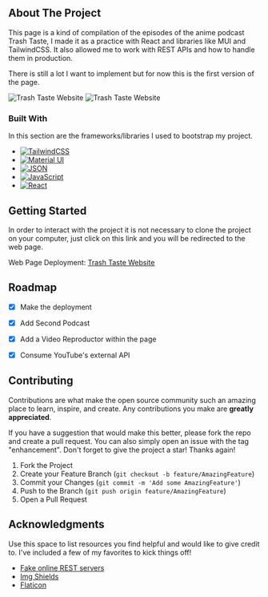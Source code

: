 ## About The Project

This page is a kind of compilation of the episodes of the anime podcast Trash Taste, I made it as a practice with React and libraries like MUI and TailwindCSS. It also allowed me to work with REST APIs and how to handle them in production. 

There is still a lot I want to implement but for now this is the first version of the page.

![Trash Taste Website][product-screenshot]
![Trash Taste Website][product-screenshot-afterdark]



### Built With

In this section are the frameworks/libraries I used to bootstrap my project.

* [![TailwindCSS][TCSS]][Tailwind-url]
* [![Material UI][MUI]][MUI-url]
* [![JSON][json]][JSON-url]
* [![JavaScript][JS]][JavaScript-url]
* [![React][React.js]][React-url]



<!-- GETTING STARTED -->
## Getting Started

In order to interact with the project it is not necessary to clone the project on your computer, just click on this link and you will be redirected to the web page.

Web Page Deployment: [Trash Taste Website](https://trash-taste-podcast.netlify.app)



<!-- ROADMAP -->
## Roadmap

- [x] Make the deployment
- [x] Add Second Podcast 
- [x] Add a Video Reproductor within the page
- [x] Consume YouTube's external API



<!-- CONTRIBUTING -->
## Contributing

Contributions are what make the open source community such an amazing place to learn, inspire, and create. Any contributions you make are **greatly appreciated**.

If you have a suggestion that would make this better, please fork the repo and create a pull request. You can also simply open an issue with the tag "enhancement".
Don't forget to give the project a star! Thanks again!

1. Fork the Project
2. Create your Feature Branch (`git checkout -b feature/AmazingFeature`)
3. Commit your Changes (`git commit -m 'Add some AmazingFeature'`)
4. Push to the Branch (`git push origin feature/AmazingFeature`)
5. Open a Pull Request




<!-- ACKNOWLEDGMENTS -->
## Acknowledgments

Use this space to list resources you find helpful and would like to give credit to. I've included a few of my favorites to kick things off!
* [Fake online REST servers](https://my-json-server.typicode.com)
* [Img Shields](https://shields.io)
* [Flaticon](https://flaticon.com)





<!-- MARKDOWN LINKS & IMAGES -->
<!-- https://www.markdownguide.org/basic-syntax/#reference-style-links -->
[contributors-shield]: https://img.shields.io/github/contributors/othneildrew/Best-README-Template.svg?style=for-the-badge
[contributors-url]: https://github.com/othneildrew/Best-README-Template/graphs/contributors
[forks-shield]: https://img.shields.io/github/forks/othneildrew/Best-README-Template.svg?style=for-the-badge
[forks-url]: https://github.com/othneildrew/Best-README-Template/network/members
[stars-shield]: https://img.shields.io/github/stars/othneildrew/Best-README-Template.svg?style=for-the-badge
[stars-url]: https://github.com/othneildrew/Best-README-Template/stargazers
[issues-shield]: https://img.shields.io/github/issues/othneildrew/Best-README-Template.svg?style=for-the-badge
[issues-url]: https://github.com/othneildrew/Best-README-Template/issues
[license-shield]: https://img.shields.io/github/license/othneildrew/Best-README-Template.svg?style=for-the-badge
[license-url]: https://github.com/othneildrew/Best-README-Template/blob/master/LICENSE.txt
[linkedin-shield]: https://img.shields.io/badge/-LinkedIn-black.svg?style=for-the-badge&logo=linkedin&colorB=555
[linkedin-url]: https://linkedin.com/in/othneildrew
[product-screenshot]: https://snipboard.io/G2ujJs.jpg
[product-screenshot-afterdark]: https://snipboard.io/vP9STH.jpg
[Next.js]: https://img.shields.io/badge/next.js-000000?style=for-the-badge&logo=nextdotjs&logoColor=white
[Next-url]: https://nextjs.org/
[React.js]: https://img.shields.io/badge/React-20232A?style=for-the-badge&logo=react&logoColor=61DAFB
[React-url]: https://reactjs.org/
[Vue.js]: https://img.shields.io/badge/Vue.js-35495E?style=for-the-badge&logo=vuedotjs&logoColor=4FC08D
[Vue-url]: https://vuejs.org/
[Angular.io]: https://img.shields.io/badge/Angular-DD0031?style=for-the-badge&logo=angular&logoColor=white
[Angular-url]: https://angular.io/
[Svelte.dev]: https://img.shields.io/badge/Svelte-4A4A55?style=for-the-badge&logo=svelte&logoColor=FF3E00
[Svelte-url]: https://svelte.dev/
[Laravel.com]: https://img.shields.io/badge/Laravel-FF2D20?style=for-the-badge&logo=laravel&logoColor=white
[Laravel-url]: https://laravel.com
[Bootstrap.com]: https://img.shields.io/badge/Bootstrap-563D7C?style=for-the-badge&logo=bootstrap&logoColor=white
[Bootstrap-url]: https://getbootstrap.com
[JQuery.com]: https://img.shields.io/badge/jQuery-0769AD?style=for-the-badge&logo=jquery&logoColor=white
[JQuery-url]: https://jquery.com 
[TCSS]: https://img.shields.io/badge/TailwindCSS-07adca?style=for-the-badge&logo=tailwindCSS&logoColor=white
[Tailwind-url]: https://tailwindcss.com
[MUI]: https://img.shields.io/badge/MUI-0079f2?style=for-the-badge&logo=MUI&logoColor=white
[MUI-url]: https://mui.com
[json]: https://img.shields.io/badge/JSON-4a4a4a?style=for-the-badge&logo=JSON&logoColor=white
[JSON-url]: https://www.json.org/json-es.html
[JS]: https://img.shields.io/badge/JavaScript-efd81d?style=for-the-badge&logo=JavaScript&logoColor=black
[JavaScript-url]: https://developer.mozilla.org/es/docs/Web/JavaScript

